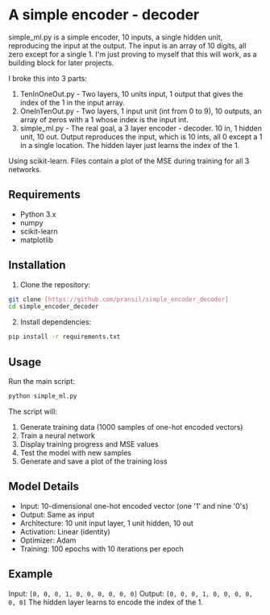 # A simple encoder - decoder
simple_ml.py is a simple encoder, 10 inputs, a single hidden unit, reproducing the input at the output. The input is an array of 10 digits, all zero except for a single 1. I'm just proving to myself that this will work, as a building block for later projects.

I broke this into 3 parts:
1. TenInOneOut.py - Two layers, 10 units input, 1 output that gives the index of the 1 in the input array.
2. OneInTenOut.py - Two layers, 1 input unit (int from 0 to 9), 10 outputs, an array of zeros with a 1 whose index is the input int.
3. simple_ml.py - The real goal, a 3 layer encoder - decoder. 10 in, 1 hidden unit, 10 out. Output reproduces the input, which is 10 ints, all 0 except a 1 in a single location. The hidden layer just learns the index of the 1.

Using scikit-learn. Files contain a plot of the MSE during training for all 3 networks.

## Requirements

- Python 3.x
- numpy
- scikit-learn
- matplotlib

## Installation

1. Clone the repository:
```bash
git clone [https://github.com/pransil/simple_encoder_decoder]
cd simple_encoder_decoder
```

2. Install dependencies:
```bash
pip install -r requirements.txt
```

## Usage

Run the main script:
```bash
python simple_ml.py
```

The script will:
1. Generate training data (1000 samples of one-hot encoded vectors)
2. Train a neural network
3. Display training progress and MSE values
4. Test the model with new samples
5. Generate and save a plot of the training loss

## Model Details

- Input: 10-dimensional one-hot encoded vector (one '1' and nine '0's)
- Output: Same as input
- Architecture: 10 unit input layer, 1 unit hidden, 10 out
- Activation: Linear (identity)
- Optimizer: Adam
- Training: 100 epochs with 10 iterations per epoch

## Example


Input: `[0, 0, 0, 1, 0, 0, 0, 0, 0, 0]`
Output: `[0, 0, 0, 1, 0, 0, 0, 0, 0, 0]`
The hidden layer learns to encode the index of the 1.